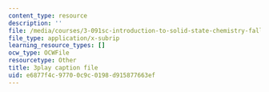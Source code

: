 ```yaml
---
content_type: resource
description: ''
file: /media/courses/3-091sc-introduction-to-solid-state-chemistry-fall-2010/e6877f4c97700c9c0198d915877663ef_qKh4mOlEZpE.srt
file_type: application/x-subrip
learning_resource_types: []
ocw_type: OCWFile
resourcetype: Other
title: 3play caption file
uid: e6877f4c-9770-0c9c-0198-d915877663ef
---
```

